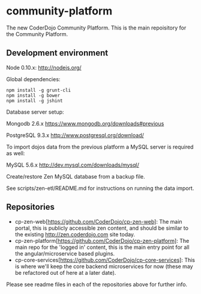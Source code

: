 # community-platform
The new CoderDojo Community Platform. This is the main repoisitory for the Community Platform.

## Development environment

Node 0.10.x:
http://nodejs.org/

Global dependencies:
```
npm install -g grunt-cli
npm install -g bower
npm install -g jshint
```

Database server setup:

Mongodb 2.6.x
https://www.mongodb.org/downloads#previous

PostgreSQL 9.3.x
http://www.postgresql.org/download/


To import dojos data from the previous platform a MySQL server is required as well:

MySQL 5.6.x
http://dev.mysql.com/downloads/mysql/

Create/restore Zen MySQL database from a backup file.

See scripts/zen-etl/README.md for instructions on running the data import.

## Repositories

* cp-zen-web[https://github.com/CoderDojo/cp-zen-web]: The main portal, this is publicly accessible zen content, and should be similar to the existing http://zen.coderdojo.com site today.
* cp-zen-platform[https://github.com/CoderDojo/cp-zen-platform]: The main repo for the 'logged in' content, this is the main entry point for all the angular/microservice based plugins.
* cp-core-services[https://github.com/CoderDojo/cp-core-services]: This is where we'll keep the core backend microservices for now (these may be refactored out of here at a later date).

Please see readme files in each of the repositories above for further info.






